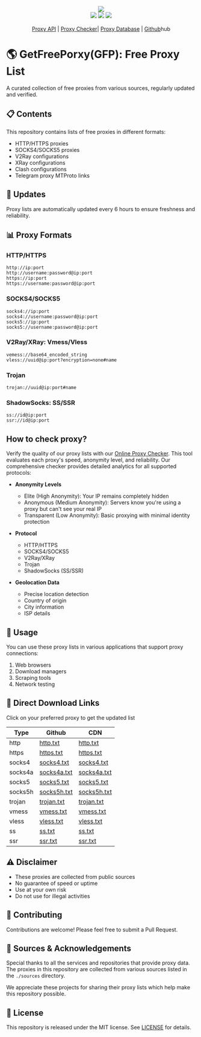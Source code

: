 <p align="center">
  <img src="https://img.shields.io/badge/Updated_Every_5_Minutes-passing-success">  
  <br>
  <img src="https://img.shields.io/website/https/getfreeproxy.com.svg">
  <img src="https://img.shields.io/github/last-commit/gfpcom/free-proxy-list.svg">
  <img src="https://img.shields.io/github/license/gfpcom/free-proxy-list.svg">
  <br>
  <br>
  <a href="https://getfreeproxy.com" title="get free proxy list">Proxy API</a> | <a href="https://getfreeproxy/checker" title="online proxy checker">Proxy Checker</a>| <a href="https://getfreeproxy/database" title="onine free proxy database">Proxy Database</a> | <a href="https://github.com/gfpcom/free-proxy-list">Github</a>hub</a>
</p>

# 🌎 GetFreePorxy(GFP): Free Proxy List

A curated collection of free proxies from various sources, regularly updated and verified.

## 📋 Contents

This repository contains lists of free proxies in different formats:

- HTTP/HTTPS proxies
- SOCKS4/SOCKS5 proxies
- V2Ray configurations
- XRay configurations
- Clash configurations
- Telegram proxy MTProto links

## 🔄 Updates

Proxy lists are automatically updated every 6 hours to ensure freshness and reliability.

## 📊 Proxy Formats

### HTTP/HTTPS
```
http://ip:port
http://username:password@ip:port
https://ip:port
https://username:password@ip:port
```

### SOCKS4/SOCKS5
```
socks4://ip:port
socks4://username:password@ip:port
socks5://ip:port
socks5://username:password@ip:port
```

### V2Ray/XRay: Vmess/Vless
```
vemess://base64_encoded_string
vless://uuid@ip:port?encryption=none#name
```

### Trojan
```
trojan://uuid@ip:port#name
```

### ShadowSocks: SS/SSR
```
ss://id@ip:port
ssr://id@ip:port
```

## How to check proxy?
Verify the quality of our proxy lists with our [Online Proxy Checker](https://getfreeproxy.com/checker). This tool evaluates each proxy's speed, anonymity level, and reliability. Our comprehensive checker provides detailed analytics for all supported protocols:

- **Anonymity Levels**
  - Elite (High Anonymity): Your IP remains completely hidden
  - Anonymous (Medium Anonymity): Servers know you're using a proxy but can't see your real IP
  - Transparent (Low Anonymity): Basic proxying with minimal identity protection
  
- **Protocol**
  - HTTP/HTTPS
  - SOCKS4/SOCKS5
  - V2Ray/XRay
  - Trojan
  - ShadowSocks (SS/SSR)
  
- **Geolocation Data**
  - Precise location detection
  - Country of origin
  - City information
  - ISP details

## 🚀 Usage

You can use these proxy lists in various applications that support proxy connections:

1. Web browsers
2. Download managers
3. Scraping tools
4. Network testing

## 🔗 Direct Download Links
Click on your preferred proxy to get the updated list

|Type|Github|CDN|
|----|-----|-----|
|http|[http.txt](https://raw.githubusercontent.com/gfpcom/free-proxy-list/main/list/http.txt)|[http.txt](https://cdn.jsdelivr.net/gh/gfpcom/free-proxy-list@main/list/http.txt)|
|https|[https.txt](https://raw.githubusercontent.com/gfpcom/free-proxy-list/main/list/https.txt)|[https.txt](https://cdn.jsdelivr.net/gh/gfpcom/free-proxy-list@main/list/https.txt)|
|socks4|[socks4.txt](https://raw.githubusercontent.com/gfpcom/free-proxy-list/main/list/socks4.txt)|[socks4.txt](https://cdn.jsdelivr.net/gh/gfpcom/free-proxy-list@main/list/socks4.txt)|
|socks4a|[socks4a.txt](https://raw.githubusercontent.com/gfpcom/free-proxy-list/main/list/socks4a.txt)|[socks4a.txt](https://cdn.jsdelivr.net/gh/gfpcom/free-proxy-list@main/list/socks4a.txt)|
|socks5|[socks5.txt](https://raw.githubusercontent.com/gfpcom/free-proxy-list/main/list/socks5.txt)|[socks5.txt](https://cdn.jsdelivr.net/gh/gfpcom/free-proxy-list@main/list/socks5.txt)|
|socks5h|[socks5h.txt](https://raw.githubusercontent.com/gfpcom/free-proxy-list/main/list/socks5h.txt)|[socks5h.txt](https://cdn.jsdelivr.net/gh/gfpcom/free-proxy-list@main/list/socks5h.txt)|
|trojan|[trojan.txt](https://raw.githubusercontent.com/gfpcom/free-proxy-list/main/list/trojan.txt)|[trojan.txt](https://cdn.jsdelivr.net/gh/gfpcom/free-proxy-list@main/list/trojan.txt)|
|vmess|[vmess.txt](https://raw.githubusercontent.com/gfpcom/free-proxy-list/main/list/vmess.txt)|[vmess.txt](https://cdn.jsdelivr.net/gh/gfpcom/free-proxy-list@main/list/vmess.txt)|
|vless|[vless.txt](https://raw.githubusercontent.com/gfpcom/free-proxy-list/main/list/vless.txt)|[vless.txt](https://cdn.jsdelivr.net/gh/gfpcom/free-proxy-list@main/list/vless.txt)|
|ss|[ss.txt](https://raw.githubusercontent.com/gfpcom/free-proxy-list/main/list/ss.txt)|[ss.txt](https://cdn.jsdelivr.net/gh/gfpcom/free-proxy-list@main/list/ss.txt)|
|ssr|[ssr.txt](https://raw.githubusercontent.com/gfpcom/free-proxy-list/main/list/ssr.txt)|[ssr.txt](https://cdn.jsdelivr.net/gh/gfpcom/free-proxy-list@main/list/ssr.txt)|

## ⚠️ Disclaimer

- These proxies are collected from public sources
- No guarantee of speed or uptime
- Use at your own risk
- Do not use for illegal activities

## 🤝 Contributing

Contributions are welcome! Please feel free to submit a Pull Request.

## 🙏 Sources & Acknowledgements

Special thanks to all the services and repositories that provide proxy data. The proxies in this repository are collected from various sources listed in the `./sources` directory.

We appreciate these projects for sharing their proxy lists which help make this repository possible.

## 📝 License

This repository is released under the MIT license. See [LICENSE](LICENSE) for details.
